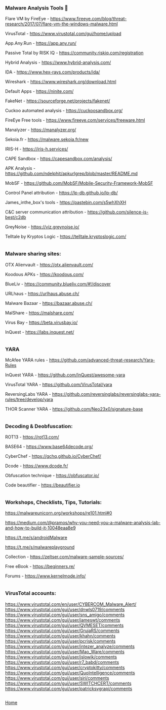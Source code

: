 ### Malware Analysis Tools 🦠

Flare VM by FireEye - https://www.fireeye.com/blog/threat-research/2017/07/flare-vm-the-windows-malware.html

VirusTotal - https://www.virustotal.com/gui/home/upload

App.Any.Run - https://app.any.run/

Passive Total by RISK IQ - https://community.riskiq.com/registration

Hybrid Analysis - https://www.hybrid-analysis.com/

IDA - https://www.hex-rays.com/products/ida/

Wireshark - https://www.wireshark.org/download.html

Default Apps - https://ninite.com/

FakeNet - https://sourceforge.net/projects/fakenet/

Cuckoo automated analysis - https://cuckoosandbox.org/

FireEye Free tools - https://www.fireeye.com/services/freeware.html

Manalyzer - https://manalyzer.org/

Sekoia.fr - https://malware.sekoia.fr/new

IRIS-H - https://iris-h.services/

CAPE Sandbox - https://capesandbox.com/analysis/

APK Analysis - https://github.com/ndelphit/apkurlgrep/blob/master/README.md

MobSF - https://github.com/MobSF/Mobile-Security-Framework-MobSF

Control Panel attribution - https://lp-db.github.io/lp-db/

James_inthe_box's tools - https://pastebin.com/s5whXhXH

C&C server communication attribution - https://github.com/silence-is-best/c2db

GreyNoise - https://viz.greynoise.io/

Telltale by Kryptos Logic - https://telltale.kryptoslogic.com/

```

```

### Malware sharing sites: 

OTX Alienvault - https://otx.alienvault.com/

Koodous APKs - https://koodous.com/

BlueLiv - https://community.blueliv.com/#!/discover

URLhaus - https://urlhaus.abuse.ch/

Malware Bazaar - https://bazaar.abuse.ch/

MalShare - https://malshare.com/

Virus Bay - https://beta.virusbay.io/

InQuest - https://labs.inquest.net/

```

```
### YARA

McAfee YARA rules - https://github.com/advanced-threat-research/Yara-Rules

InQuest YARA - https://github.com/InQuest/awesome-yara

VirusTotal YARA - https://github.com/VirusTotal/yara

ReversingLabs YARA - https://github.com/reversinglabs/reversinglabs-yara-rules/tree/develop/yara

THOR Scanner YARA - https://github.com/Neo23x0/signature-base

```

```

### Decoding & Deobfuscation:

ROT13 - https://rot13.com/

BASE64 - https://www.base64decode.org/

CyberChef - https://gchq.github.io/CyberChef/

Dcode - https://www.dcode.fr/

Obfuscation technique - https://obfuscator.io/

Code beautifier - https://beautifier.io

```

```
### Workshops, Checklists, Tips, Tutorials:

https://malwareunicorn.org/workshops/re101.html#0

https://medium.com/@pramos/why-you-need-you-a-malware-analysis-lab-and-how-to-build-it-10048eaa8e9

https://t.me/s/androidMalware

https://t.me/s/malwareplayground

Collection - https://zeltser.com/malware-sample-sources/

Free eBook - https://beginners.re/

Forums - https://www.kernelmode.info/

```

```

### VirusTotal accounts:

https://www.virustotal.com/en/user/CYBERCOM_Malware_Alert/
https://www.virustotal.com/gui/user/dnwls0719/comments
https://www.virustotal.com/gui/user/sns_amigo/comments
https://www.virustotal.com/gui/user/jameswt/comments
https://www.virustotal.com/gui/user/QVMESET/comments
https://www.virustotal.com/gui/user/GrujaRS/comments
https://www.virustotal.com/gui/user/khahn/comments
https://www.virustotal.com/gui/user/pcrisk/comments
https://www.virustotal.com/gui/user/intezer_analyze/comments
https://www.virustotal.com/gui/user/Mao_Ware/comments
https://www.virustotal.com/gui/user/jslowik/comments
https://www.virustotal.com/gui/user/r7_babd/comments
https://www.virustotal.com/gui/user/cryptokitty/comments
https://www.virustotal.com/gui/user/QuoIntelligence/comments
https://www.virustotal.com/gui/user/siri/comments
https://www.virustotal.com/gui/user/SWITCHCERT/comments
https://www.virustotal.com/gui/user/patricksvgrapi/comments

```

```
[Home](https://github.com/BushidoUK/Open-source-tools-for-CTI/blob/master/README.md)
